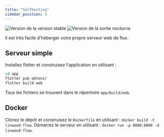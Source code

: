 ```yaml
---
title: "Selfhosting"
sidebar_position: 5
---
```


![Version de la version stable](https://img.shields.io/badge/dynamic/yaml?color=c4840d&label=Stable&query=%24.version&url=https%3A%2F%2Fraw.githubusercontent.com%2FLinwoodDev%2FFlow%2Fstable%2Fapp%2Fpubspec.yaml&style=for-the-badge) ![Version de la sortie nocturne](https://img.shields.io/badge/dynamic/yaml?color=f7d28c&label=Nightly&query=%24.version&url=https%3A%2F%2Fraw.githubusercontent.com%2FLinwoodDev%2FFlow%2Fnightly%2Fapp%2Fpubspec.yaml&style=for-the-badge)

Il est très facile d'héberger votre propre serveur web de flux.

## Serveur simple

Installez flotter et construisez l'application en utilisant :

```bash
cd app
flotter pub obtenir
flutter build web
```

Tous les fichiers se trouvent dans le répertoire `app/build/web`.

## Docker

Clonez le dépôt et construisez le `Dockerfile` en utilisant : `docker build -t linwood-flow`. Démarrez le serveur en utilisant : `docker run -p 8080:8080 -d linwood-flow`.
